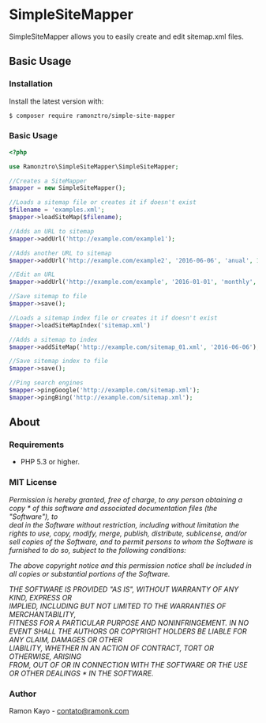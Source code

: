 # SimpleSiteMapper

SimpleSiteMapper allows you to easily create and edit sitemap.xml files.

## Basic Usage

### Installation

Install the latest version with:

```bash
$ composer require ramonztro/simple-site-mapper
```

### Basic Usage

```php
<?php

use Ramonztro\SimpleSiteMapper\SimpleSiteMapper;

//Creates a SiteMapper
$mapper = new SimpleSiteMapper();

//Loads a sitemap file or creates it if doesn't exist
$filename = 'examples.xml';
$mapper->loadSiteMap($filename);

//Adds an URL to sitemap
$mapper->addUrl('http://example.com/example1');

//Adds another URL to sitemap
$mapper->addUrl('http://example.com/example2', '2016-06-06', 'anual', 1);

//Edit an URL
$mapper->addUrl('http://example.com/example', '2016-01-01', 'monthly', 0.8);

//Save sitemap to file
$mapper->save();

//Loads a sitemap index file or creates it if doesn't exist
$mapper->loadSiteMapIndex('sitemap.xml')

//Adds a sitemap to index
$mapper->addSiteMap('http://example.com/sitemap_01.xml', '2016-06-06');

//Save sitemap index to file
$mapper->save();

//Ping search engines
$mapper->pingGoogle('http://example.com/sitemap.xml');
$mapper->pingBing('http://example.com/sitemap.xml');

```

## About

### Requirements

- PHP 5.3 or higher.

### MIT License

*Permission is hereby granted, free of charge, to any person obtaining a copy * 
of this software and associated documentation files (the "Software"), to    
deal in the Software without restriction, including without limitation the  
rights to use, copy, modify, merge, publish, distribute, sublicense, and/or 
sell copies of the Software, and to permit persons to whom the Software is  
furnished to do so, subject to the following conditions:*                    
                                                                            
*The above copyright notice and this permission notice shall be included in  
all copies or substantial portions of the Software.*                         
                                                                            
*THE SOFTWARE IS PROVIDED "AS IS", WITHOUT WARRANTY OF ANY KIND, EXPRESS OR  
IMPLIED, INCLUDING BUT NOT LIMITED TO THE WARRANTIES OF MERCHANTABILITY,    
FITNESS FOR A PARTICULAR PURPOSE AND NONINFRINGEMENT. IN NO EVENT SHALL THE 
AUTHORS OR COPYRIGHT HOLDERS BE LIABLE FOR ANY CLAIM, DAMAGES OR OTHER      
LIABILITY, WHETHER IN AN ACTION OF CONTRACT, TORT OR OTHERWISE, ARISING     
FROM, OUT OF OR IN CONNECTION WITH THE SOFTWARE OR THE USE OR OTHER DEALINGS * 
IN THE SOFTWARE.*

### Author

Ramon Kayo - <contato@ramonk.com>
